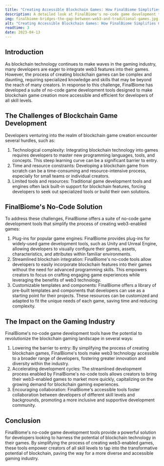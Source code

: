 ```yaml
---
title: "Creating Accessible Blockchain Games: How FinalBiome Simplifies Game Development with No-Code Solutions"
description: A detailed look at FinalBiome's no-code game development tools, empowering creators of all skill levels to build web3-enabled games and tap into the potential of blockchain technology.
img: finalbiome-bridges-the-gap-between-web3-and-traditional-games.jpg
alt: "Creating Accessible Blockchain Games: How FinalBiome Simplifies Game Development with No-Code Solutions"
readtime: 3
date: 2023-04-13
---
```


## Introduction

As blockchain technology continues to make waves in the gaming industry, many developers are eager to integrate web3 features into their games. However, the process of creating blockchain games can be complex and daunting, requiring specialized knowledge and skills that may be beyond the reach of many creators. In response to this challenge, FinalBiome has developed a suite of no-code game development tools designed to make blockchain game creation more accessible and efficient for developers of all skill levels.

## The Challenges of Blockchain Game Development

Developers venturing into the realm of blockchain game creation encounter several hurdles, such as:
1. Technological complexity: Integrating blockchain technology into games requires developers to master new programming languages, tools, and concepts. This steep learning curve can be a significant barrier to entry.
2. Time and resource constraints: Developing a blockchain game from scratch can be a time-consuming and resource-intensive process, especially for small teams or individual creators.
3. Limited tools and resources: Traditional game development tools and engines often lack built-in support for blockchain features, forcing developers to seek out specialized tools or build their own solutions.

## FinalBiome's No-Code Solution

To address these challenges, FinalBiome offers a suite of no-code game development tools that simplify the process of creating web3-enabled games:
1. Plug-ins for popular game engines: FinalBiome provides plug-ins for widely-used game development tools, such as Unity and Unreal Engine, allowing developers to visually configure their games, assets, characteristics, and attributes within familiar environments.
2. Streamlined blockchain integration: FinalBiome's no-code tools allow developers to easily incorporate blockchain features into their games without the need for advanced programming skills. This empowers creators to focus on crafting engaging game experiences while leveraging the benefits of web3 technology.
3. Customizable templates and components: FinalBiome offers a library of pre-built templates and components that developers can use as a starting point for their projects. These resources can be customized and adapted to fit the unique needs of each game, saving time and reducing complexity.

## The Impact on the Gaming Industry

FinalBiome's no-code game development tools have the potential to revolutionize the blockchain gaming landscape in several ways:
1. Lowering the barrier to entry: By simplifying the process of creating blockchain games, FinalBiome's tools make web3 technology accessible to a broader range of developers, fostering greater innovation and diversity within the industry.
2. Accelerating development cycles: The streamlined development process enabled by FinalBiome's no-code tools allows creators to bring their web3-enabled games to market more quickly, capitalizing on the growing demand for blockchain gaming experiences.
3. Encouraging collaboration: FinalBiome's accessible tools foster collaboration between developers of different skill levels and backgrounds, promoting a more inclusive and supportive development community.

## Conclusion

FinalBiome's no-code game development tools provide a powerful solution for developers looking to harness the potential of blockchain technology in their games. By simplifying the process of creating web3-enabled games, these tools empower creators of all skill levels to tap into the transformative potential of blockchain, paving the way for a more diverse and accessible gaming industry.

